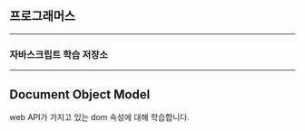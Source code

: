 ## 프로그래머스

---

### 자바스크립트 학습 저장소

---

## Document Object Model

web API가 가지고 있는 dom 속성에 대해 학습합니다.
